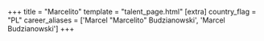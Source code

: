 +++
title = "Marcelito"
template = "talent_page.html"
[extra]
country_flag = "PL"
career_aliases = ['Marcel "Marcelito" Budzianowski', 'Marcel Budzianowski']
+++
